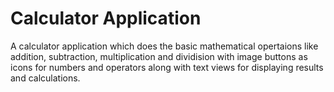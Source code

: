 # Calculator Application

A calculator application which does the basic mathematical opertaions like addition, subtraction, multiplication and dividision with image 
buttons as icons for numbers and operators along with text views for displaying results and calculations.
